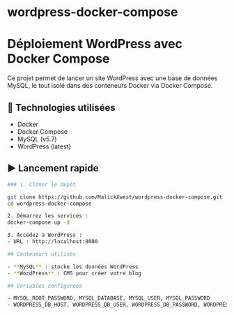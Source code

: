# wordpress-docker-compose
# Déploiement WordPress avec Docker Compose

Ce projet permet de lancer un site WordPress avec une base de données MySQL, le tout isolé dans des conteneurs Docker via Docker Compose.

## 🧱 Technologies utilisées

- Docker
- Docker Compose
- MySQL (v5.7)
- WordPress (latest)

## ▶️ Lancement rapide
```bash
### 1. Cloner le dépôt

git clone https://github.com/MalickXwest/wordpress-docker-compose.git
cd wordpress-docker-compose

2. Démarrez les services :
docker-compose up -d

3. Accédez à WordPress :
- URL : http://localhost:8080

## Conteneurs utilisés

- **MySQL** : stocke les données WordPress
- **WordPress** : CMS pour créer votre blog

## Variables configurées

- MYSQL_ROOT_PASSWORD, MYSQL_DATABASE, MYSQL_USER, MYSQL_PASSWORD
- WORDPRESS_DB_HOST, WORDPRESS_DB_USER, WORDPRESS_DB_PASSWORD, WORDPRESS_DB_NAME
